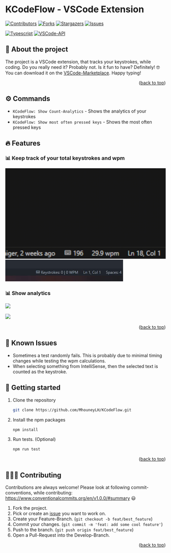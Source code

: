 <a name="readme_top"></a>

# KCodeFlow - VSCode Extension

[![Contributors][contributors_shield]][contributors_url]
[![Forks][forks_shield]][forks_url]
[![Stargazers][stars_shield]][stars_url]
[![Issues][issues_shield]][issues_url]
<br>

[![Typescript][typescript_shield]][typescript_url]
[![VSCode-API][vscode_api_shield]][vscode_api_url]

## 📑 About the project

The project is a VSCode extension, that tracks your keystrokes, while coding. Do you really need it? Probably not. Is it fun to have? Definitely! 🤓 You can download it on the [VSCode-Marketplace](https://marketplace.visualstudio.com/items?itemName=mhouney.kcodeflow). Happy typing!

<p align="right">(<a href="#readme_top">back to top</a>)</p>

## ⚙️ Commands

- `KCodeFlow: Show Count-Analytics` - Shows the analytics of your keystrokes
- `KCodeFlow: Show most often pressed keys` - Shows the most often pressed keys

## 🔥 Features

### 📊 Keep track of your total keystrokes and wpm

![](./assets/img/showcase_wpm_and_live_count.gif)
![](./docs/keystrokes_and_wpm.gif)

### 📊 Show analytics

![](./assets/img/showcase_count_analytics.gif.gif)

![](./assets/img/showcase_most_often_pressed_keys.gif.gif)

<p align="right">(<a href="#readme_top">back to top</a>)</p>

## 🐛 Known Issues

- Sometimes a test randomly fails. This is probably due to minimal timing changes while testing the wpm calculations.
- When selecting something from IntelliSense, then the selected text is counted as the keystroke.

## 🔢 Getting started

1. Clone the repository
   ```sh
   git clone https://github.com/MhouneyLH/KCodeFlow.git
   ```
2. Install the npm packages
   ```sh
   npm install
   ```
3. Run tests. (Optional)
   ```sh
   npm run test
   ```

<p align="right">(<a href="#readme_top">back to top</a>)</p>

## 👨🏻‍💼 Contributing

Contributions are always welcome! Please look at following commit-conventions, while contributing: https://www.conventionalcommits.org/en/v1.0.0/#summary 😃

1. Fork the project.
2. Pick or create an [issue](https://github.com/MhouneyLH/KCodeFlow/issues) you want to work on.
3. Create your Feature-Branch. (`git checkout -b feat/best_feature`)
4. Commit your changes. (`git commit -m 'feat: add some cool feature'`)
5. Push to the branch. (`git push origin feat/best_feature`)
6. Open a Pull-Request into the Develop-Branch.
<p align="right">(<a href="#readme_top">back to top</a>)</p>

<!-- Links and Images -->

[contributors_shield]: https://img.shields.io/github/contributors/MhouneyLH/KCodeFlow.svg?style=for-the-badge
[contributors_url]: https://github.com/MhouneyLH/KCodeFlow/graphs/contributors
[forks_shield]: https://img.shields.io/github/forks/MhouneyLH/KCodeFlow.svg?style=for-the-badge
[forks_url]: https://github.com/MhouneyLH/KCodeFlow/network/members
[stars_shield]: https://img.shields.io/github/stars/MhouneyLH/KCodeFlow.svg?style=for-the-badge
[stars_url]: https://github.com/MhouneyLH/KCodeFlow/stargazers
[issues_shield]: https://img.shields.io/github/issues/MhouneyLH/KCodeFlow.svg?style=for-the-badge
[issues_url]: https://github.com/MhouneyLH/KCodeFlow/issues
[typescript_shield]: https://img.shields.io/badge/TypeScript-007ACC
[typescript_url]: https://github.com/microsoft/TypeScript
[vscode_api_shield]: https://img.shields.io/badge/Made%20for-VSCode-1f425f.svg
[vscode_api_url]: https://code.visualstudio.com/api/references/vscode-api
